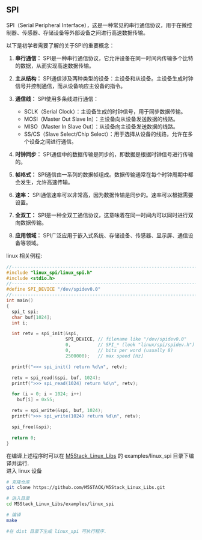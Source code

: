 ## SPI
SPI（Serial Peripheral Interface），这是一种常见的串行通信协议，用于在微控制器、传感器、存储设备等外部设备之间进行高速数据传输。

以下是初学者需要了解的关于SPI的重要概念：

1. **串行通信：** SPI是一种串行通信协议，它允许设备在同一时间内传输多个比特的数据，从而实现高速数据传输。

2. **主从结构：** SPI通信涉及两种类型的设备：主设备和从设备。主设备生成时钟信号并控制通信，而从设备响应主设备的指令。

3. **通信线：** SPI使用多条线进行通信：
   - SCLK（Serial Clock）：主设备生成的时钟信号，用于同步数据传输。
   - MOSI（Master Out Slave In）：主设备向从设备发送数据的线路。
   - MISO（Master In Slave Out）：从设备向主设备发送数据的线路。
   - SS/CS（Slave Select/Chip Select）：用于选择从设备的线路，允许在多个设备之间进行通信。

4. **时钟同步：** SPI通信中的数据传输是同步的，即数据是根据时钟信号进行传输的。

5. **帧格式：** SPI通信由一系列的数据帧组成。数据传输通常在每个时钟周期中都会发生，允许高速传输。

6. **速率：** SPI通信速率可以非常高，因为数据传输是同步的。速率可以根据需要设置。

7. **全双工：** SPI是一种全双工通信协议，这意味着在同一时间内可以同时进行双向数据传输。

8. **应用领域：** SPI广泛应用于嵌入式系统、存储设备、传感器、显示屏、通信设备等领域。

linux 相关例程:

```c
//-----------------------------------------------------------------------------
#include "linux_spi/linux_spi.h"
#include <stdio.h>
//-----------------------------------------------------------------------------
#define SPI_DEVICE "/dev/spidev0.0"
//-----------------------------------------------------------------------------
int main()
{
  spi_t spi;
  char buf[1024];
  int i;

  int retv = spi_init(&spi,
                      SPI_DEVICE, // filename like "/dev/spidev0.0"
                      0,          // SPI_* (look "linux/spi/spidev.h")
                      0,          // bits per word (usually 8)
                      2500000);   // max speed [Hz]

  printf(">>> spi_init() return %d\n", retv);

  retv = spi_read(&spi, buf, 1024);
  printf(">>> spi_read(1024) return %d\n", retv);

  for (i = 0; i < 1024; i++)
    buf[i] = 0x55;

  retv = spi_write(&spi, buf, 1024);
  printf(">>> spi_write(1024) return %d\n", retv);

  spi_free(&spi);

  return 0;
}

```

在编译上述程序时可以在 [M5Stack_Linux_Libs]() 的 examples/linux_spi 目录下编译并运行.  
进入 linux 设备
``` bash
# 克隆仓库
git clone https://github.com/M5STACK/M5Stack_Linux_Libs.git

# 进入目录
cd M5Stack_Linux_Libs/examples/linux_spi

# 编译
make 

#在 dist 目录下生成 linux_spi 可执行程序.
```